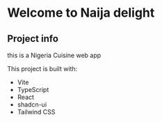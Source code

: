 # Welcome to Naija delight

## Project info

this is a Nigeria Cuisine web app

This project is built with:

- Vite
- TypeScript
- React
- shadcn-ui
- Tailwind CSS

